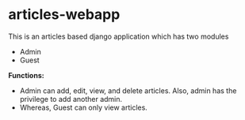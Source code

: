 # articles-webapp

This is an articles based django application which has two modules<br/>
* Admin<br/>
* Guest

<b> Functions: </b>
* Admin can add, edit, view, and delete articles. Also, admin has the privilege to add another admin.<br/>
* Whereas, Guest can only view articles.
